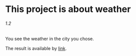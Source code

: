 # This project is about weather
###### 1.2

You see the weather in the city you chose.

The result is available by [link](https://sysoevandrey.github.io/weather/).
